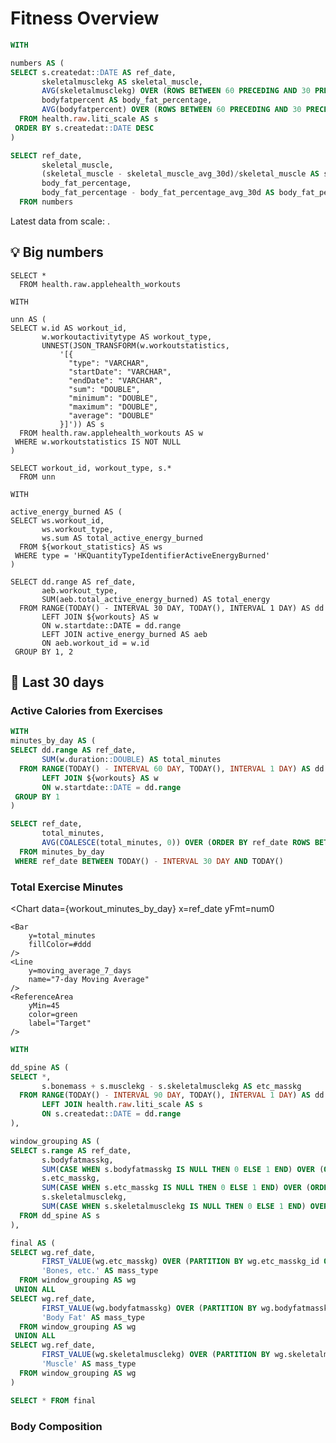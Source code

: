 # Fitness Overview

```sql composition_overview
WITH

numbers AS (
SELECT s.createdat::DATE AS ref_date,
       skeletalmusclekg AS skeletal_muscle,
       AVG(skeletalmusclekg) OVER (ROWS BETWEEN 60 PRECEDING AND 30 PRECEDING) AS skeletal_muscle_avg_30d,
       bodyfatpercent AS body_fat_percentage,
       AVG(bodyfatpercent) OVER (ROWS BETWEEN 60 PRECEDING AND 30 PRECEDING) AS body_fat_percentage_avg_30d,
  FROM health.raw.liti_scale AS s
 ORDER BY s.createdat::DATE DESC
)

SELECT ref_date,
       skeletal_muscle,
       (skeletal_muscle - skeletal_muscle_avg_30d)/skeletal_muscle AS skeletal_muscle_comparison,
       body_fat_percentage,
       body_fat_percentage - body_fat_percentage_avg_30d AS body_fat_percentage_comparison
  FROM numbers
```

Latest data from scale: <Value data={composition_overview} value=last_measurement />.

## 💡 Big numbers

<BigValue
    data={composition_overview}
    value=skeletal_muscle
    fmt="#.# kg"
    comparison=skeletal_muscle_comparison
    comparisonTitle="vs. 30d"
    comparisonFmt=pct1
/>

<BigValue
    data={composition_overview}
    value=body_fat_percentage
    title="Body Fat"
    fmt="#.#\%"
    comparison=body_fat_percentage_comparison
    comparisonTitle="vs. 30d"
    comparisonFmt="#.# p\.p\."
    downIsGood=true
/>

```workouts
SELECT *
  FROM health.raw.applehealth_workouts
```

```workout_statistics
WITH

unn AS (
SELECT w.id AS workout_id,
       w.workoutactivitytype AS workout_type,
       UNNEST(JSON_TRANSFORM(w.workoutstatistics,           
           '[{
             "type": "VARCHAR", 
             "startDate": "VARCHAR", 
             "endDate": "VARCHAR", 
             "sum": "DOUBLE",
             "minimum": "DOUBLE",
             "maximum": "DOUBLE",
             "average": "DOUBLE"
           }]')) AS s
  FROM health.raw.applehealth_workouts AS w
 WHERE w.workoutstatistics IS NOT NULL
)

SELECT workout_id, workout_type, s.*
  FROM unn
```

```workout_energy_burned
WITH

active_energy_burned AS (
SELECT ws.workout_id, 
       ws.workout_type,
       ws.sum AS total_active_energy_burned
  FROM ${workout_statistics} AS ws
 WHERE type = 'HKQuantityTypeIdentifierActiveEnergyBurned'
)

SELECT dd.range AS ref_date,
       aeb.workout_type,
       SUM(aeb.total_active_energy_burned) AS total_energy
  FROM RANGE(TODAY() - INTERVAL 30 DAY, TODAY(), INTERVAL 1 DAY) AS dd
       LEFT JOIN ${workouts} AS w
       ON w.startdate::DATE = dd.range
       LEFT JOIN active_energy_burned AS aeb
       ON aeb.workout_id = w.id
 GROUP BY 1, 2
```

## 📅 Last 30 days

### Active Calories from Exercises

<BarChart
    data={workout_energy_burned}
    x=ref_date
    y=total_energy
    series=workout_type
    legend=off
/>

```sql workout_minutes_by_day
WITH
minutes_by_day AS (
SELECT dd.range AS ref_date,
       SUM(w.duration::DOUBLE) AS total_minutes
  FROM RANGE(TODAY() - INTERVAL 60 DAY, TODAY(), INTERVAL 1 DAY) AS dd
       LEFT JOIN ${workouts} AS w
       ON w.startdate::DATE = dd.range
 GROUP BY 1
)

SELECT ref_date,
       total_minutes,
       AVG(COALESCE(total_minutes, 0)) OVER (ORDER BY ref_date ROWS BETWEEN 7 PRECEDING AND CURRENT ROW) AS moving_average_7_days,
  FROM minutes_by_day
 WHERE ref_date BETWEEN TODAY() - INTERVAL 30 DAY AND TODAY()
```

### Total Exercise Minutes

<Chart 
    data={workout_minutes_by_day} 
    x=ref_date
    yFmt=num0
>
    <Bar 
        y=total_minutes
        fillColor=#ddd
    />
    <Line 
        y=moving_average_7_days 
        name="7-day Moving Average"
    />
    <ReferenceArea 
        yMin=45
        color=green
        label="Target"
    />
</Chart>

```sql body_composition_evolution
WITH 

dd_spine AS (
SELECT *,
       s.bonemass + s.musclekg - s.skeletalmusclekg AS etc_masskg
  FROM RANGE(TODAY() - INTERVAL 90 DAY, TODAY(), INTERVAL 1 DAY) AS dd
       LEFT JOIN health.raw.liti_scale AS s
       ON s.createdat::DATE = dd.range
),

window_grouping AS (
SELECT s.range AS ref_date,
       s.bodyfatmasskg,
       SUM(CASE WHEN s.bodyfatmasskg IS NULL THEN 0 ELSE 1 END) OVER (ORDER BY s.range) AS bodyfatmasskg_id,
       s.etc_masskg,
       SUM(CASE WHEN s.etc_masskg IS NULL THEN 0 ELSE 1 END) OVER (ORDER BY s.range) AS etc_masskg_id,
       s.skeletalmusclekg,
       SUM(CASE WHEN s.skeletalmusclekg IS NULL THEN 0 ELSE 1 END) OVER (ORDER BY s.range) AS skeletalmusclekg_id,
  FROM dd_spine AS s
),

final AS (
SELECT wg.ref_date,
       FIRST_VALUE(wg.etc_masskg) OVER (PARTITION BY wg.etc_masskg_id ORDER BY wg.ref_date ROWS BETWEEN UNBOUNDED PRECEDING AND CURRENT ROW) AS total_mass,
       'Bones, etc.' AS mass_type
  FROM window_grouping AS wg
 UNION ALL
SELECT wg.ref_date,
       FIRST_VALUE(wg.bodyfatmasskg) OVER (PARTITION BY wg.bodyfatmasskg_id ORDER BY wg.ref_date ROWS BETWEEN UNBOUNDED PRECEDING AND CURRENT ROW) AS total_mass,
       'Body Fat' AS mass_type
  FROM window_grouping AS wg
 UNION ALL
SELECT wg.ref_date,
       FIRST_VALUE(wg.skeletalmusclekg) OVER (PARTITION BY wg.skeletalmusclekg_id ORDER BY wg.ref_date ROWS BETWEEN UNBOUNDED PRECEDING AND CURRENT ROW) AS total_mass,
       'Muscle' AS mass_type
  FROM window_grouping AS wg
)

SELECT * FROM final
```

### Body Composition

<Tabs>
    <Tab label="Absolute">
        <AreaChart
            data={body_composition_evolution}
            x=ref_date
            y=total_mass
            series=mass_type
        />
    </Tab>
    <Tab label="Percentage">
        <AreaChart
            data={body_composition_evolution}
            x=ref_date
            y=total_mass
            series=mass_type
            type=stacked100
            yFmt=pct0
        />
    </Tab>
</Tabs>


